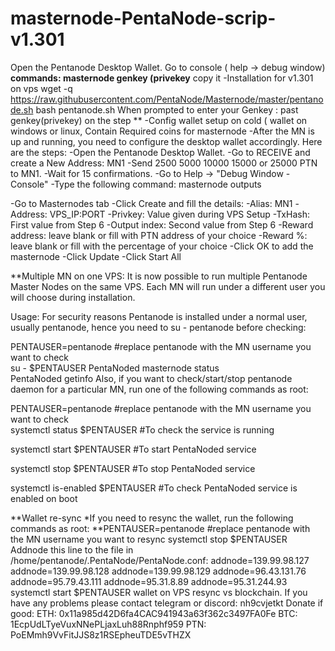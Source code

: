# masternode-PentaNode-scrip-v1.301
Open the Pentanode Desktop Wallet.
Go to console ( help -> debug window)
**commands: masternode genkey (privekey**
copy it
-Installation for v1.301 on vps
wget -q https://raw.githubusercontent.com/PentaNode/Masternode/master/pentanode.sh
bash pentanode.sh
When prompted to enter your Genkey : past genkey(privekey) on the step **
-Config wallet setup on cold ( wallet on windows or linux, Contain Required coins for masternode
-After the MN is up and running, you need to configure the desktop wallet accordingly. Here are the steps:
-Open the Pentanode Desktop Wallet.
-Go to RECEIVE and create a New Address: MN1
-Send 2500 5000 10000 15000 or 25000 PTN to MN1.
-Wait for 15 confirmations.
-Go to Help -> "Debug Window - Console"
-Type the following command: masternode outputs

-Go to Masternodes tab
-Click Create and fill the details:
-Alias: MN1
-Address: VPS_IP:PORT
-Privkey: Value given during VPS Setup
-TxHash: First value from Step 6
-Output index: Second value from Step 6
-Reward address: leave blank or fill with PTN address of your choice
-Reward %: leave blank or fill with the percentage of your choice
-Click OK to add the masternode
-Click Update
-Click Start All

**Multiple MN on one VPS:
It is now possible to run multiple Pentanode Master Nodes on the same VPS. Each MN will run under a different user you will choose during installation.

Usage:
For security reasons Pentanode is installed under a normal user, usually pentanode, hence you need to su - pentanode before checking:

PENTAUSER=pentanode #replace pentanode with the MN username you want to check  
su - $PENTAUSER
PentaNoded masternode status  
PentaNoded getinfo
Also, if you want to check/start/stop pentanode daemon for a particular MN, run one of the following commands as root:

PENTAUSER=pentanode  #replace pentanode with the MN username you want to check  
systemctl status $PENTAUSER #To check the service is running

systemctl start $PENTAUSER #To start PentaNoded service 

systemctl stop $PENTAUSER #To stop PentaNoded service

systemctl is-enabled $PENTAUSER #To check PentaNoded service is enabled on boot  

**Wallet re-sync
*If you need to resync the wallet, run the following commands as root:
**PENTAUSER=pentanode  #replace pentanode with the MN username you want to resync
systemctl stop $PENTAUSER
Addnode this line to the file in /home/pentanode/.PentaNode/PentaNode.conf:
addnode=139.99.98.127
addnode=139.99.98.128
addnode=139.99.98.129
addnode=96.43.131.76
addnode=95.79.43.111
addnode=95.31.8.89
addnode=95.31.244.93
systemctl start $PENTAUSER
wallet on VPS resync vs blockchain.
If you have any problems please contact telegram or discord: nh9cvjetkt
Donate if good:
ETH: 0x11a985d42D6fa4CAC941943a63f362c3497FA0Fe
BTC: 1EcpUdLTyeVuxNNePLjaxLuh88Rnphf959
PTN: PoEMmh9VvFitJJS8z1RSEpheuTDE5vTHZX
